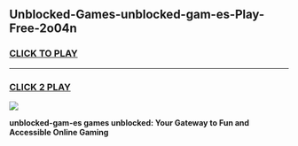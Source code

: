 
## Unblocked-Games-unblocked-gam-es-Play-Free-2o04n
<h3>
<a href="https://premium76.site?title=unblocked-gam-es&ref=18A1">CLICK TO PLAY</a></h3>
<hr>

<h3>
<a href="https://premium76.site?title=unblocked-gam-es&ref=18A1">CLICK 2 PLAY</a>
  
</h3>

<a href="https://premium76.site?title=unblocked-gam-es&ref=18A1"><img src="https://clearcache.store/games.png"></a>


**unblocked-gam-es games unblocked: Your Gateway to Fun and Accessible Online Gaming**
